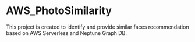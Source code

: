 # AWS_PhotoSimilarity
This project is created to identify and provide similar faces recommendation based on AWS Serverless and Neptune Graph DB.
